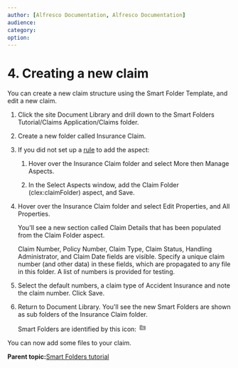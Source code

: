 ```yaml
---
author: [Alfresco Documentation, Alfresco Documentation]
audience: 
category: 
option: 
---
```


# 4. Creating a new claim

You can create a new claim structure using the Smart Folder Template, and edit a new claim.

1.  Click the site Document Library and drill down to the Smart Folders Tutorial/Claims Application/Claims folder.

2.  Create a new folder called Insurance Claim.

3.  If you did not set up a [rule](sf-tutorial-create-rule.md) to add the aspect:

    1.  Hover over the Insurance Claim folder and select More then Manage Aspects.

    2.  In the Select Aspects window, add the Claim Folder \(clex:claimFolder\) aspect, and Save.

4.  Hover over the Insurance Claim folder and select Edit Properties, and All Properties.

    You'll see a new section called Claim Details that has been populated from the Claim Folder aspect.

    Claim Number, Policy Number, Claim Type, Claim Status, Handling Administrator, and Claim Date fields are visible. Specify a unique claim number \(and other data\) in these fields, which are propagated to any file in this folder. A list of numbers is provided for testing.

5.  Select the default numbers, a claim type of Accident Insurance and note the claim number. Click Save.

6.  Return to Document Library. You'll see the new Smart Folders are shown as sub folders of the Insurance Claim folder.

    Smart Folders are identified by this icon: ![Folder with a magnifying glass representing a Smart Folder](../images/sf.png)


You can now add some files to your claim.

**Parent topic:**[Smart Folders tutorial](../tasks/sf-tutorial.md)

